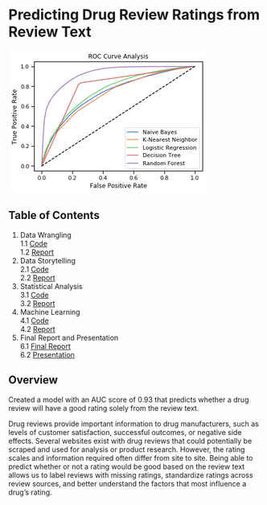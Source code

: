 # Predicting Drug Review Ratings from Review Text
![](drugsCom_modelsROC.png)
## Table of Contents
1. Data Wrangling<br>
      1.1 [Code](3_DataWrangling_Code)<br>
      1.2 [Report](3_DataWrangling_Report)
2. Data Storytelling<br>
      2.1 [Code](4_DataStorytelling_Code)<br>
      2.2 [Report](4_DataStorytelling_Report)
3. Statistical Analysis<br>
      3.1 [Code](5_StatisticalAnalysis_Code)<br>
      3.2 [Report](5_StatisticalAnalysis_Report)
4. Machine Learning <br>
      4.1 [Code](7_MachineLearning_Code)<br>
      4.2 [Report](7_MachineLearning_Report)
5. Final Report and Presentation<br>
      6.1 [Final Report](8_Final_Report)<br>
      6.2 [Presentation](8_Final_Presentation)

## Overview
Created a model with an AUC score of 0.93 that predicts whether a drug review will have a good rating solely from the review text.

Drug reviews provide important information to drug manufacturers, such as levels of customer satisfaction, successful outcomes, or negative side effects. Several websites exist with drug reviews that could potentially be scraped and used for analysis or product research. However, the rating scales and information required often differ from site to site. Being able to predict whether or not a rating would be good based on the review text allows us to label reviews with missing ratings, standardize ratings across review sources, and better understand the factors that most influence a drug’s rating.
